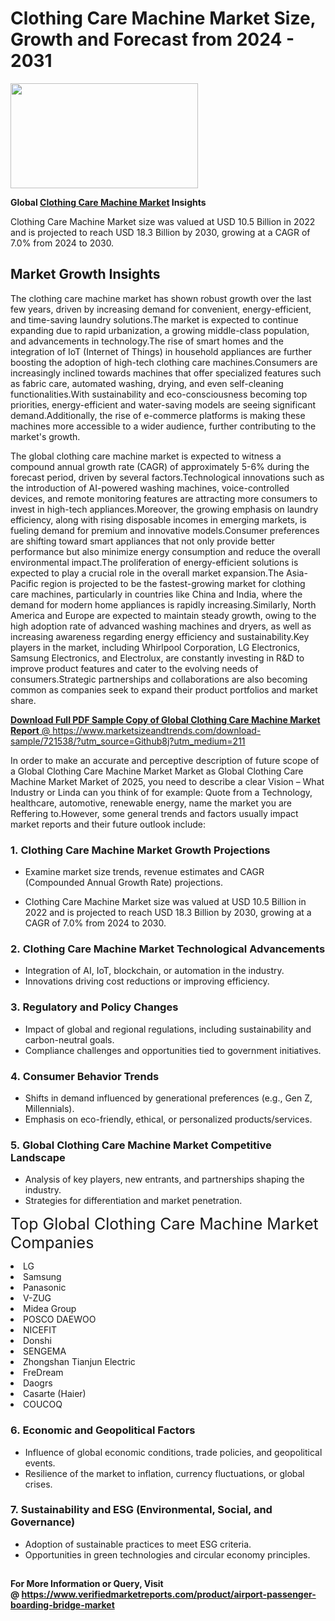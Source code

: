 <H1>Clothing Care Machine Market Size, Growth and Forecast from 2024 - 2031</H1><img class="aligncenter size-medium wp-image-584254" src="https://thirdeyenews.in/wp-content/uploads/2024/09/Global-Market-Research-300x168.jpeg" alt="" width="300" height="168" /><p><strong>Global&nbsp;<a href="https://www.marketsizeandtrends.com/download-sample/721538/?utm_source=Github8j?utm_medium=211">Clothing Care Machine Market</a> Insights</strong></p><p>Clothing Care Machine Market size was valued at USD 10.5 Billion in 2022 and is projected to reach USD 18.3 Billion by 2030, growing at a CAGR of 7.0% from 2024 to 2030.</p><p><h2>Market Growth Insights</h2> <p>The clothing care machine market has shown robust growth over the last few years, driven by increasing demand for convenient, energy-efficient, and time-saving laundry solutions.The market is expected to continue expanding due to rapid urbanization, a growing middle-class population, and advancements in technology.The rise of smart homes and the integration of IoT (Internet of Things) in household appliances are further boosting the adoption of high-tech clothing care machines.Consumers are increasingly inclined towards machines that offer specialized features such as fabric care, automated washing, drying, and even self-cleaning functionalities.With sustainability and eco-consciousness becoming top priorities, energy-efficient and water-saving models are seeing significant demand.Additionally, the rise of e-commerce platforms is making these machines more accessible to a wider audience, further contributing to the market's growth.</p> <p><a href="#"></a></p> <p>The global clothing care machine market is expected to witness a compound annual growth rate (CAGR) of approximately 5-6% during the forecast period, driven by several factors.Technological innovations such as the introduction of AI-powered washing machines, voice-controlled devices, and remote monitoring features are attracting more consumers to invest in high-tech appliances.Moreover, the growing emphasis on laundry efficiency, along with rising disposable incomes in emerging markets, is fueling demand for premium and innovative models.Consumer preferences are shifting toward smart appliances that not only provide better performance but also minimize energy consumption and reduce the overall environmental impact.The proliferation of energy-efficient solutions is expected to play a crucial role in the overall market expansion.The Asia-Pacific region is projected to be the fastest-growing market for clothing care machines, particularly in countries like China and India, where the demand for modern home appliances is rapidly increasing.Similarly, North America and Europe are expected to maintain steady growth, owing to the high adoption rate of advanced washing machines and dryers, as well as increasing awareness regarding energy efficiency and sustainability.Key players in the market, including Whirlpool Corporation, LG Electronics, Samsung Electronics, and Electrolux, are constantly investing in R&D to improve product features and cater to the evolving needs of consumers.Strategic partnerships and collaborations are also becoming common as companies seek to expand their product portfolios and market share.<p><a href="#"></p><p><span class=""><strong>Download Full PDF Sample Copy of Global Clothing Care Machine Market Report</strong> @ <a href="https://www.marketsizeandtrends.com/download-sample/721538/?utm_source=Github8j?utm_medium=211" target="_blank">https://www.marketsizeandtrends.com/download-sample/721538/?utm_source=Github8j?utm_medium=211</a></span></p><p>In order to make an accurate and perceptive description of future scope of a Global&nbsp;Clothing Care Machine Market Market as Global&nbsp;Clothing Care Machine Market Market of 2025, you need to describe a clear Vision &ndash; What Industry or Linda can you think of for example: Quote from a Technology, healthcare, automotive, renewable energy, name the market you are Reffering to.However, some general trends and factors usually impact market reports and their future outlook include:</p><h3>1.&nbsp;<strong>Clothing Care Machine Market Growth Projections</strong></h3><ul><li>Examine market size trends, revenue estimates and CAGR (Compounded Annual Growth Rate) projections.</li><li><p>Clothing Care Machine Market size was valued at USD 10.5 Billion in 2022 and is projected to reach USD 18.3 Billion by 2030, growing at a CAGR of 7.0% from 2024 to 2030.</p></li></ul><h3>2.&nbsp;<strong>Clothing Care Machine Market Technological Advancements</strong></h3><ul><li>Integration of AI, IoT, blockchain, or automation in the industry.</li><li>Innovations driving cost reductions or improving efficiency.</li></ul><h3>3.&nbsp;<strong>Regulatory and Policy Changes</strong></h3><ul><li>Impact of global and regional regulations, including sustainability and carbon-neutral goals.</li><li>Compliance challenges and opportunities tied to government initiatives.</li></ul><h3>4.&nbsp;<strong>Consumer Behavior Trends</strong></h3><ul><li>Shifts in demand influenced by generational preferences (e.g., Gen Z, Millennials).</li><li>Emphasis on eco-friendly, ethical, or personalized products/services.</li></ul><h3>5.&nbsp;<strong>Global Clothing Care Machine Market Competitive Landscape</strong></h3><ul><li>Analysis of key players, new entrants, and partnerships shaping the industry.</li><li>Strategies for differentiation and market penetration.</li></ul><p data-pm-slice="1 1 []"><span style="color: inherit; font-family: inherit; font-size: 25px;">Top Global Clothing Care Machine Market Companies</span></p><div class="" data-test-id=""><p><li>LG</li><li> Samsung</li><li> Panasonic</li><li> V-ZUG</li><li> Midea Group</li><li> POSCO DAEWOO</li><li> NICEFIT</li><li> Donshi</li><li> SENGEMA</li><li> Zhongshan Tianjun Electric</li><li> FreDream</li><li> Daogrs</li><li> Casarte (Haier)</li><li> COUCOQ</li></p></div><h3>6.&nbsp;<strong>Economic and Geopolitical Factors</strong></h3><ul><li>Influence of global economic conditions, trade policies, and geopolitical events.</li><li>Resilience of the market to inflation, currency fluctuations, or global crises.</li></ul><h3>7.&nbsp;<strong>Sustainability and ESG (Environmental, Social, and Governance)</strong></h3><ul><li>Adoption of sustainable practices to meet ESG criteria.</li><li>Opportunities in green technologies and circular economy principles.</li></ul><h2><strong style="font-size: 14px;">For More Information or Query, Visit @&nbsp;</strong><a style="background-color: #ffffff; font-size: 14px;" href="https://www.marketsizeandtrends.com/report/clothing-care-machine-market/" target="_blank">https://www.verifiedmarketreports.com/product/airport-passenger-boarding-bridge-market</a></h2>